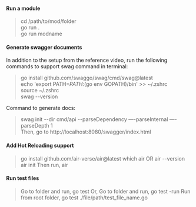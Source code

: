 #### Run a module
> cd /path/to/mod/folder   
> go run .   
> go run modname


#### Generate swagger documents
In addition to the setup from the reference video, run the following commands to support swag command in terminal:
> go install github.com/swaggo/swag/cmd/swag@latest   
> echo 'export PATH=$PATH:$(go env GOPATH)/bin' >> ~/.zshrc   
> source ~/.zshrc   
> swag --version   

Command to generate docs:
> swag init --dir cmd/api --parseDependency —-parseInternal —-parseDepth 1   
> Then, go to http://localhost:8080/swagger/index.html


#### Add Hot Reloading support
> go install github.com/air-verse/air@latest
> which air OR air --version
> air init
> Then run, air


#### Run test files
> Go to folder and run, go test
> Or, Go to folder and run, go test -run <TestFuncName>
> Run from root folder, go test ./file/path/test_file_name.go
